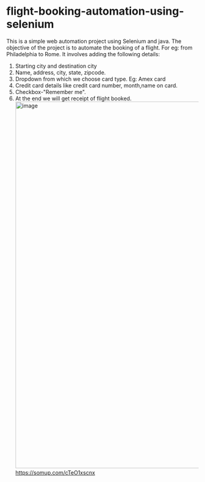 # flight-booking-automation-using-selenium
This is a simple web automation project using Selenium and java. The objective of the project is to automate the booking of a flight. For eg: from Philadelphia to Rome.
It involves adding the following details:
1. Starting city and destination city
2. Name, address, city, state, zipcode.
3. Dropdown from which we choose card type. Eg: Amex card
4. Credit card details like credit card number, month,name on card.
5. Checkbox-"Remember me".
6. At the end we will get receipt of flight booked.
   <img width="960" alt="image" src="https://github.com/user-attachments/assets/d7f915b0-f2ca-4549-8cd3-f216e832602a" />
https://somup.com/cTeO1xscnx


